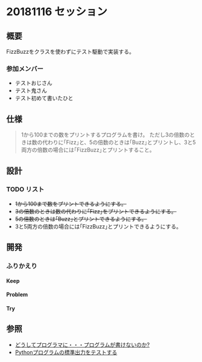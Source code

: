 # 20181116 セッション

## 概要
FizzBuzzをクラスを使わずにテスト駆動で実装する。

### 参加メンバー

- テストおじさん
- テスト鬼さん
- テスト初めて書いたひと

## 仕様
> 1から100までの数をプリントするプログラムを書け。
> ただし3の倍数のときは数の代わりに｢Fizz｣と、5の倍数のときは｢Buzz｣とプリントし、3と5両方の倍数の場合には｢FizzBuzz｣とプリントすること。


## 設計

### TODO リスト
+ ~~1から100まで数をプリントできるようにする。~~
+ ~~3の倍数のときは数の代わりに｢Fizz｣をプリントできるようにする。~~
+ ~~5の倍数のときは｢Buzz｣とプリントできるようにする。~~
+ 3と5両方の倍数の場合には｢FizzBuzz｣とプリントできるようにする。

## 開発

### ふりかえり

#### Keep

#### Problem

#### Try

## 参照
- [どうしてプログラマに・・・プログラムが書けないのか?](http://www.aoky.net/articles/jeff_atwood/why_cant_programmers_program.htm)
- [Pythonプログラムの標準出力をテストする](https://qiita.com/Asayu123/items/6f2471aa5ebe597b2638)
